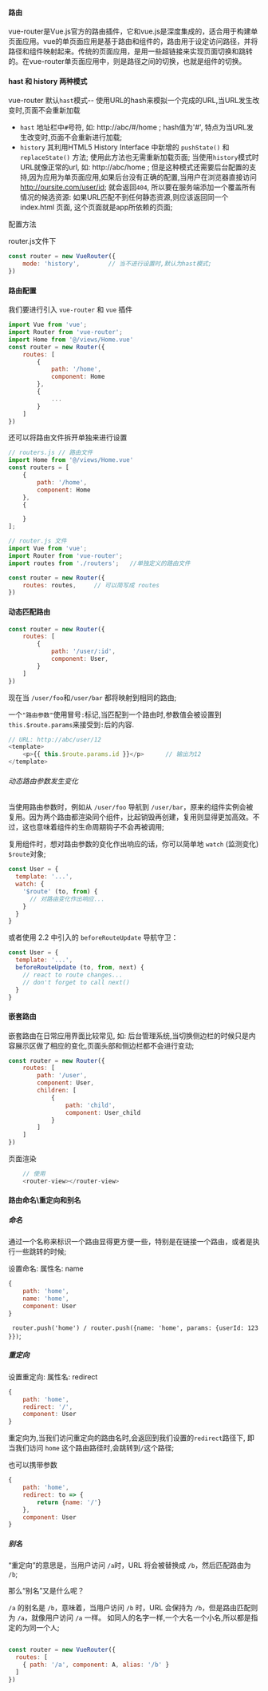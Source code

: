 #### 路由

vue-router是Vue.js官方的路由插件，它和vue.js是深度集成的，适合用于构建单页面应用。vue的单页面应用是基于路由和组件的，路由用于设定访问路径，并将路径和组件映射起来。传统的页面应用，是用一些超链接来实现页面切换和跳转的。在vue-router单页面应用中，则是路径之间的切换，也就是组件的切换。

#### hast 和 history 两种模式

vue-router 默认`hast`模式-- 使用URL的hash来模拟一个完成的URL,当URL发生改变时,页面不会重新加载

- `hast` 地址栏中`#`号符, 如: http://abc/#/home ; hash值为'#', 特点为当URL发生改变时,页面不会重新进行加载;
- `history` 其利用HTML5 History Interface 中新增的 `pushState()` 和 `replaceState()` 方法; 使用此方法也无需重新加载页面; 当使用`history`模式时 URL就像正常的url, 如: http://abc/home ; 但是这种模式还需要后台配置的支持,因为应用为单页面应用,如果后台没有正确的配置,当用户在浏览器直接访问 http://oursite.com/user/id; 就会返回`404`, 所以要在服务端添加一个覆盖所有情况的候选资源: 如果URL匹配不到任何静态资源,则应该返回同一个 index.html 页面, 这个页面就是app所依赖的页面;

配置方法

router.js文件下
```js
const router = new VueRouter({
    mode: 'history',        // 当不进行设置时,默认为hast模式;
})
```

#### 路由配置

我们要进行引入 `vue-router` 和 `vue` 插件
```js
import Vue from 'vue';
import Router from 'vue-router';
import Home from '@/views/Home.vue'
const router = new Router({
    routes: [
        {
            path: '/home',
            component: Home
        },
        {
            ...
        }
    ]
})
```
还可以将路由文件拆开单独来进行设置
```js
// routers.js // 路由文件
import Home from '@/views/Home.vue'
const routers = [
    {
        path: '/home',
        component: Home
    },
    {

    }
];

// router.js 文件
import Vue from 'vue';
import Router from 'vue-router';
import routes from './routers';   //单独定义的路由文件

const router = new Router({
    routes: routes,     // 可以简写成 routes
})
```

#### 动态匹配路由

```js
const router = new Router({
    routes: [
        {
            path: '/user/:id',
            component: User,
        }
    ]
})
```
现在当 `/user/foo`和`/user/bar` 都将映射到相同的路由;

一个`"路由参数"`使用冒号`:`标记,当匹配到一个路由时,参数值会被设置到`this.$route.params`来接受到`:`后的内容.
```js
// URL: http://abc/user/12
<template>
    <p>{{ this.$route.params.id }}</p>      // 输出为12
</template>
```

###### 动态路由参数发生变化

当使用路由参数时，例如从 `/user/foo` 导航到 `/user/bar`，原来的组件实例会被复用。因为两个路由都渲染同个组件，比起销毁再创建，复用则显得更加高效。不过，这也意味着组件的生命周期钩子不会再被调用;

复用组件时，想对路由参数的变化作出响应的话，你可以简单地 `watch` (监测变化) `$route`对象;

```js
const User = {
  template: '...',
  watch: {
    '$route' (to, from) {
      // 对路由变化作出响应...
    }
  }
}
```
或者使用 2.2 中引入的 `beforeRouteUpdate` 导航守卫：

```js
const User = {
  template: '...',
  beforeRouteUpdate (to, from, next) {
    // react to route changes...
    // don't forget to call next()
  }
}
```
#### 嵌套路由

嵌套路由在日常应用界面比较常见, 如: 后台管理系统,当切换侧边栏的时候只是内容展示区做了相应的变化,页面头部和侧边栏都不会进行变动;

```js
const router = new Router({
    routes: [
        path: '/user',
        component: User,
        children: [
            {
                path: 'child',
                component: User_child
            }
        ]
    ]
}) 
```
页面渲染

```js
    // 使用
    <router-view></router-view>
```

#### 路由命名\重定向和别名

##### 命名

通过一个名称来标识一个路由显得更方便一些，特别是在链接一个路由，或者是执行一些跳转的时候;

设置命名: 属性名: name

```js
{
    path: 'home',
    name: 'home',
    component: User
}
```

``` router.push('home') / router.push({name: 'home', params: {userId: 123 }})```;

##### 重定向

设置重定向: 属性名: redirect

```js
{
    path: 'home',
    redirect: '/',
    component: User
}
```

重定向为,当我们访问重定向的路由名时,会返回到我们设置的`redirect`路径下, 即当我们访问 `home` 这个路由路径时,会跳转到`/`这个路径;

也可以携带参数

```js
{
    path: 'home',
    redirect: to => {
        return {name: '/'}
    },
    component: User
}
```
##### 别名

“重定向”的意思是，当用户访问 `/a`时，URL 将会被替换成 `/b`，然后匹配路由为 `/b`;

那么“别名”又是什么呢？

`/a` 的别名是 `/b`，意味着，当用户访问 `/b` 时，URL 会保持为 `/b`，但是路由匹配则为 `/a`，就像用户访问 `/a` 一样。
如同人的名字一样,一个大名一个小名,所以都是指定的为同一个人;

```js

const router = new VueRouter({
  routes: [
    { path: '/a', component: A, alias: '/b' }
  ]
})

```




